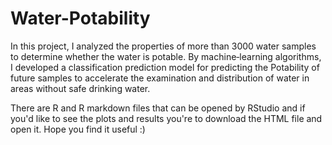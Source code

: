# Water-Potability
In this project, I analyzed the properties of more than 3000 water samples to determine whether the water is potable. By machine‑learning algorithms, I developed a classification prediction model for predicting the Potability of future samples to accelerate the examination and distribution of water in areas without safe drinking water.

There are R and R markdown files that can be opened by RStudio and if you'd like to see the plots and results you're to download the HTML file and open it. Hope you find it useful :)
